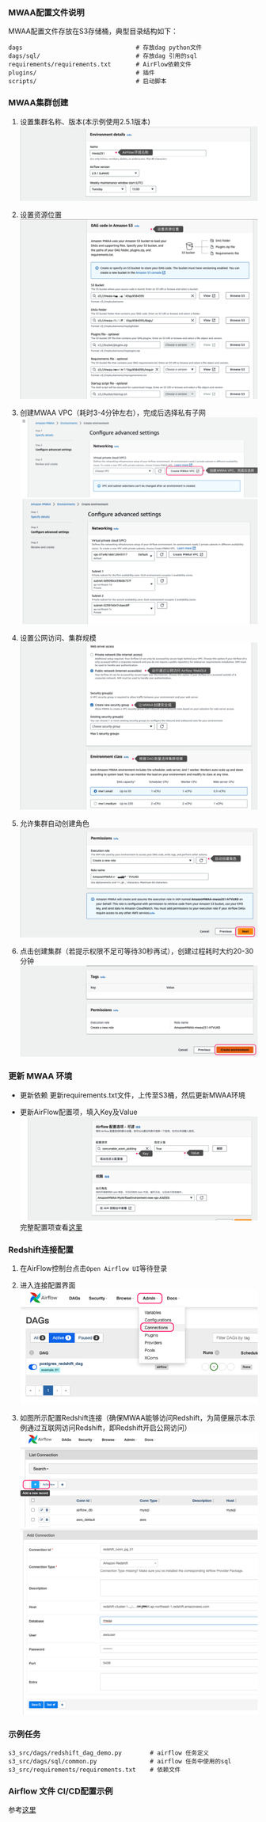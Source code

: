 
### MWAA配置文件说明

MWAA配置文件存放在S3存储桶，典型目录结构如下：

```
dags                                # 存放dag python文件
dags/sql/                           # 存放dag 引用的sql
requirements/requirements.txt       # AirFlow依赖文件
plugins/                            # 插件
scripts/                            # 启动脚本
```


### MWAA集群创建

1. 设置集群名称、版本(本示例使用2.5.1版本)
![](./imgs/2023-06-18-22-34-38.png)

1. 设置资源位置
![](./imgs/2023-06-18-22-35-55.png)

1. 创建MWAA VPC（耗时3-4分钟左右），完成后选择私有子网
![](./imgs/2023-06-19-00-27-44.png)
![](./imgs/2023-06-18-22-30-56.png)

1. 设置公网访问、集群规模
![](./imgs/2023-06-18-22-33-16.png)

1. 允许集群自动创建角色
![](./imgs/2023-06-18-22-36-56.png)

1. 点击创建集群（若提示权限不足可等待30秒再试），创建过程耗时大约20-30分钟
![](./imgs/2023-06-18-22-38-52.png)


### 更新 MWAA 环境

* 更新依赖
更新requirements.txt文件，上传至S3桶，然后更新MWAA环境


* 更新AirFlow配置项，填入Key及Value
![](./imgs/2023-06-19-23-47-58.png)
完整配置项查看[这里](https://airflow.apache.org/docs/apache-airflow/2.5.2/configurations-ref.html#)


### Redshift连接配置

1. 在AirFlow控制台点击`Open Airflow UI`等待登录

2. 进入连接配置界面
![](./imgs/2023-06-19-00-02-09.png)

3. 如图所示配置Redshift连接（确保MWAA能够访问Redshift，为简便展示本示例通过互联网访问Redshift，即Redshift开启公网访问）
![](./imgs/2023-06-19-00-04-57.png)
![](./imgs/2023-06-19-00-17-56.png)

### 示例任务

```
s3_src/dags/redshift_dag_demo.py        # airflow 任务定义
s3_src/dags/sql/common.py               # airflow 任务中使用的sql
s3_src/requirements/requirements.txt    # 依赖文件
```

### Airflow 文件 CI/CD配置示例

参考[这里](./mwaa-cd.md)